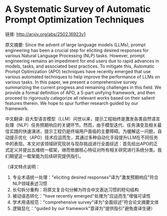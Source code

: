 # A Systematic Survey of Automatic Prompt Optimization Techniques

链接: http://arxiv.org/abs/2502.16923v1

原文摘要:
Since the advent of large language models (LLMs), prompt engineering has been
a crucial step for eliciting desired responses for various Natural Language
Processing (NLP) tasks. However, prompt engineering remains an impediment for
end users due to rapid advances in models, tasks, and associated best
practices. To mitigate this, Automatic Prompt Optimization (APO) techniques
have recently emerged that use various automated techniques to help improve the
performance of LLMs on various tasks. In this paper, we present a comprehensive
survey summarizing the current progress and remaining challenges in this field.
We provide a formal definition of APO, a 5-part unifying framework, and then
proceed to rigorously categorize all relevant works based on their salient
features therein. We hope to spur further research guided by our framework.

中文翻译:
自大型语言模型（LLM）问世以来，提示工程始终是激发各类自然语言处理（NLP）任务预期响应的关键环节。然而，由于模型迭代、任务演变及相关最佳实践的快速演进，提示工程仍是终端用户面临的主要障碍。为缓解这一问题，自动提示优化（APO）技术应运而生，其通过多种自动化手段提升LLM在不同任务中的表现。本文对该领域研究现状与现存挑战进行全面综述：首先给出APO的正式定义并提出五维统一框架，继而依据核心特征对所有相关研究进行系统分类。我们期望这一框架能为后续研究提供指引。

（译文特点说明：
1. 专业术语统一处理："eliciting desired responses"译为"激发预期响应"符合NLP领域表述习惯
2. 长句拆分重构：将原文复合句分解为符合中文表达习惯的短句结构
3. 被动语态转化："have recently emerged"处理为"应运而生"增强可读性
4. 学术用语规范："comprehensive survey"译为"全面综述"符合论文摘要文体
5. 逻辑显化："guided by our framework"意译为"提供指引"避免直译生硬）
